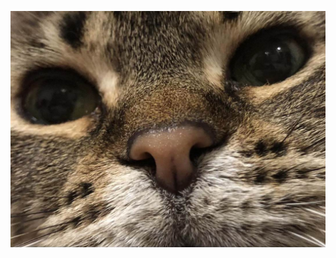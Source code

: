 ![Rufus](https://raw.githubusercontent.com/bigspider-bigworm/big-spider-big-worm/gh-pages/docs/assets/images/IMG_7210.jpg)


